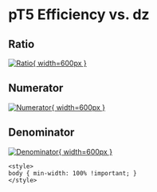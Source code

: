 # pT5 Efficiency vs. dz

## Ratio

[![Ratio](../mtv/var/pT5_eff_dz.png){ width=600px }](../mtv/var/pT5_eff_dz.pdf)

## Numerator

[![Numerator](../mtv/num/pT5_eff_dz_num.png){ width=600px }](../mtv/num/pT5_eff_dz_num.pdf)

## Denominator

[![Denominator](../mtv/den/pT5_eff_dz_den.png){ width=600px }](../mtv/den/pT5_eff_dz_den.pdf)


``` {=html}
<style>
body { min-width: 100% !important; }
</style>
```

